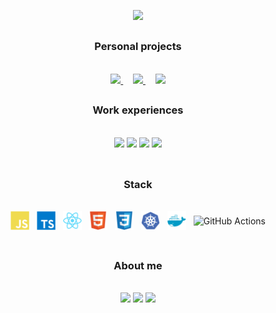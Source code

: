 <!-- <h1 align="center">Jonas dos Santos</h1>

<br/> -->

<p align="center">
  <a href="https://github.com/jonas-duarte"><img src="https://github-readme-stats.vercel.app/api?username=jonas-duarte&count_private=true&theme=swift&hide_border=true&hide=issues,contribs&include_all_commits=true&show_icons=true&title_color=C62B29&icon_color=C62B29&custom_title=Full-stack developer and automation enthusiastic" /></a>
</p>


<h2></h2>
<h3 align="center"> Personal projects </h3>

<br/>

<div align="center">
  <a href="https://www.tw-assistant.com">
    <img height="100em" src="https://www.tw-assistant.com/icons/logo-inverted.svg"/>
  </a>
  <span>&nbsp;</span><span>&nbsp;</span><span>&nbsp;</span>
  <a href="https://bovespa-insights.vercel.app">
    <img height="100em" src="https://bovespa-insights.vercel.app/icons/logo.svg"/>
  </a>  
  <span>&nbsp;</span><span>&nbsp;</span><span>&nbsp;</span>
  <a href="https://sudoku-solver-eta.vercel.app/">
    <img height="100em" src="https://sudoku-solver-eta.vercel.app/android-chrome-512x512.png"/>
  </a>
</div>

<h2></h2>
<h3 align="center"> Work experiences </h3>
<br/>
<div align="center">
    <img src="https://img.shields.io/badge/2016 -- 2022-ERP-C62B29"/>
    <img src="https://img.shields.io/badge/2016 -- 2018-Integrations-C62B29"/>
    <img src="https://img.shields.io/badge/2020 -- 2022-Tax API's-C62B29"/>
    <img src="https://img.shields.io/badge/2019 -- 2020-Order Services (WEB/MOBILE)-C62B29"/>
</div>

<br/>

<h2></h2>
<h3 align="center"> Stack </h3>

<br/>
<div align="center">
  <img align="center" alt="Js" height="30" width="30" src="https://raw.githubusercontent.com/devicons/devicon/master/icons/javascript/javascript-plain.svg"><span>&nbsp;</span><span>&nbsp;</span>
  <img align="center" alt="Ts" height="30" width="30" src="https://raw.githubusercontent.com/devicons/devicon/master/icons/typescript/typescript-plain.svg"><span>&nbsp;</span><span>&nbsp;</span>
  <img align="center" alt="React" height="30" width="30" src="https://raw.githubusercontent.com/devicons/devicon/master/icons/react/react-original.svg"><span>&nbsp;</span><span>&nbsp;</span>
  <img align="center" alt="HTML" height="30" width="30" src="https://raw.githubusercontent.com/devicons/devicon/master/icons/html5/html5-original.svg"><span>&nbsp;</span><span>&nbsp;</span>
  <img align="center" alt="CSS" height="30" width="30" src="https://raw.githubusercontent.com/devicons/devicon/master/icons/css3/css3-original.svg"><span>&nbsp;</span><span>&nbsp;</span>
  <img align="center" alt="Kubernetes" height="30" width="30" src="https://raw.githubusercontent.com/devicons/devicon/master/icons/kubernetes/kubernetes-plain.svg"><span>&nbsp;</span><span>&nbsp;</span>
  <img align="center" alt="Docker" height="30" width="30" src="https://raw.githubusercontent.com/devicons/devicon/master/icons/docker/docker-plain.svg"><span>&nbsp;</span><span>&nbsp;</span>
  <img align="center" alt="GitHub Actions" height="30" width="30" src="https://avatars.githubusercontent.com/u/44036562?s=200&v=4">
</div>
  
<br/>

<h2></h2>
<h3 align="center"> About me </h3>
 
<br/>
<div align="center">
  <a href = "mailto:jonasrdsantos@gmail.com"><img src="https://img.shields.io/badge/-Gmail-C62B29?style=for-the-badge&logo=gmail&logoColor=white" target="_blank"></a>
  <a href="https://www.linkedin.com/in/jonasrdsantos" target="_blank"><img src="https://img.shields.io/badge/-LinkedIn-%230077B5?style=for-the-badge&logo=linkedin&logoColor=white" target="_blank"></a>  
  <a href="https://github.com/jonas-duarte" target="_blank"><img src="https://img.shields.io/badge/-GitHub-2f2e2e?style=for-the-badge&logo=github&logoColor=white" target="_blank"></a>  
</div>